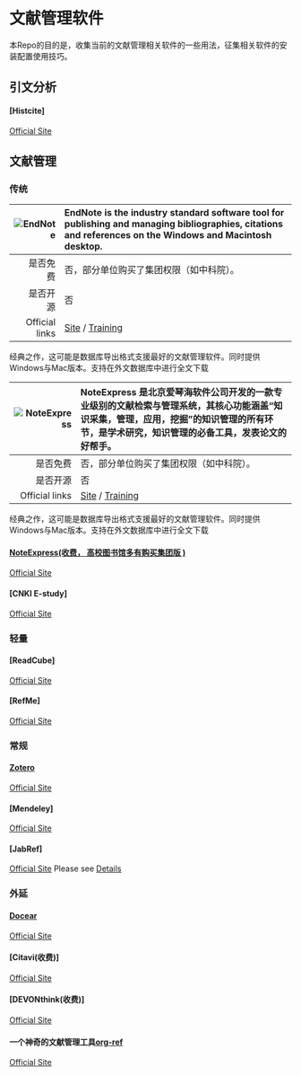 # 文献管理软件
本Repo的目的是，收集当前的文献管理相关软件的一些用法，征集相关软件的安装配置使用技巧。

## 引文分析
#### [Histcite]
[Official Site](http://interest.science.thomsonreuters.com/forms/HistCite/)

## 文献管理
### 传统

| ![EndNote](https://upload.wikimedia.org/wikipedia/commons/0/01/EndNote.png) |EndNote is the industry standard software tool for publishing and managing bibliographies, citations and references on the Windows and Macintosh desktop.|
|--:|:--|
|　是否免费　| 否，部分单位购买了集团权限（如中科院）。 |
|　是否开源　| 否 |
|Official links| [Site](http://endnote.com/) / [Training](http://endnote.com/training) |

经典之作，这可能是数据库导出格式支援最好的文献管理软件。同时提供Windows与Mac版本。支持在外文数据库中进行全文下载

| ![NoteExpress](http://www.inoteexpress.com/aegean/Public/images/logo.jpg) |NoteExpress 是北京爱琴海软件公司开发的一款专业级别的文献检索与管理系统，其核心功能涵盖“知识采集，管理，应用，挖掘”的知识管理的所有环节，是学术研究，知识管理的必备工具，发表论文的好帮手。|
|--:|:--|
|　是否免费　| 否，部分单位购买了集团权限（如中科院）。 |
|　是否开源　| 否 |
|Official links| [Site](http://endnote.com/) / [Training](http://endnote.com/training) |

经典之作，这可能是数据库导出格式支援最好的文献管理软件。同时提供Windows与Mac版本。支持在外文数据库中进行全文下载

#### [NoteExpress(收费， 高校图书馆多有购买集团版 )](NoteExpress/noteexpress.md)
[Official Site](http://www.inoteexpress.com/aegean/)
#### [CNKI E-study]
[Official Site](http://elearning.cnki.net)
### 轻量
#### [ReadCube]
[Official Site](https://www.readcube.com/)
#### [RefMe]
[Official Site](https://www.refme.com)
### 常规
#### [Zotero](zotero/zotero.md)
[Official Site](https://www.zotero.org/)
#### [Mendeley]
[Official Site](https://www.mendeley.com/)
#### [JabRef]
[Official Site](http://www.jabref.org/)
Please see [Details](jabref/README.org "JabRef Readme")
### 外延
#### [Docear](docear/docear.md)
[Official Site](http://www.docear.org/)
#### [Citavi(收费)]
[Official Site](https://www.citavi.com/)
#### [DEVONthink(收费)]
[Official Site](http://www.docear.org/)
#### 一个神奇的文献管理工具[org-ref](org-ref/README.org)
[Official Site](https://github.com/jkitchin/org-ref)
